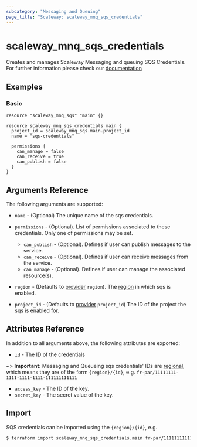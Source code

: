 ```yaml
---
subcategory: "Messaging and Queuing"
page_title: "Scaleway: scaleway_mnq_sqs_credentials"
---
```


# scaleway_mnq_sqs_credentials

Creates and manages Scaleway Messaging and queuing SQS Credentials.
For further information please check
our [documentation](https://pkg.go.dev/github.com/scaleway/scaleway-sdk-go@master/api/mnq/v1beta1#pkg-index)

## Examples

### Basic

```hcl
resource "scaleway_mnq_sqs" "main" {}

resource scaleway_mnq_sqs_credentials main {
  project_id = scaleway_mnq_sqs.main.project_id
  name = "sqs-credentials"

  permissions {
    can_manage = false
    can_receive = true
    can_publish = false
  }
}
```

## Arguments Reference

The following arguments are supported:

- `name` - (Optional) The unique name of the sqs credentials.

- `permissions` - (Optional). List of permissions associated to these credentials. Only one of permissions may be set.
  - `can_publish` - (Optional). Defines if user can publish messages to the service.
  - `can_receive` - (Optional). Defines if user can receive messages from the service.
  - `can_manage` - (Optional). Defines if user can manage the associated resource(s).


- `region` - (Defaults to [provider](../index.md#region) `region`). The [region](../guides/regions_and_zones.md#regions) in which sqs is enabled.

- `project_id` - (Defaults to [provider](../index.md#project_id) `project_id`) The ID of the project the sqs is enabled for.


## Attributes Reference

In addition to all arguments above, the following attributes are exported:

- `id` - The ID of the credentials

~> **Important:** Messaging and Queueing sqs credentials' IDs are [regional](../guides/regions_and_zones.md#resource-ids), which means they are of the form `{region}/{id}`, e.g. `fr-par/11111111-1111-1111-1111-111111111111`

- `access_key` - The ID of the key.
- `secret_key` - The secret value of the key.

## Import

SQS credentials can be imported using the `{region}/{id}`, e.g.

```bash
$ terraform import scaleway_mnq_sqs_credentials.main fr-par/11111111111111111111111111111111
```
